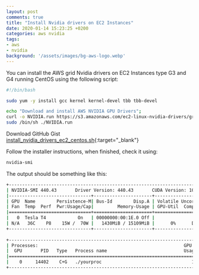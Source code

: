 ```yaml
---
layout: post
comments: true
title: "Install Nvidia drivers on EC2 Instances"
date: 2020-01-14 15:23:25 +0200
categories: aws nvidia
tags:
- aws
- nvidia
background: '/assets/images/bg-aws-logo.webp'
---
```


You can install the AWS grid Nvidia drivers on EC2 Instances type G3 and G4 running CentOS using the following script:

```bash
#!/bin/bash

sudo yum -y install gcc kernel kernel-devel tbb tbb-devel

echo "Download and install AWS NVIDIA GPU Drivers";
curl -o NVIDIA.run https://s3.amazonaws.com/ec2-linux-nvidia-drivers/grid-10.0/NVIDIA-Linux-x86_64-440.43-grid.run
sudo /bin/sh ./NVIDIA.run
```

Download GitHub Gist [install_nvidia_drivers_ec2_centos.sh](https://gist.github.com/carlesloriente/2dc56c44afc4b8604f231d083268033f){:target="_blank"}

Follow the installer instructions, when finished, check it using:

```bash
nvidia-smi
```

The output should be something like this:

```bash
+-----------------------------------------------------------------------------+
| NVIDIA-SMI 440.43       Driver Version: 440.43       CUDA Version: 10.2     |
|-------------------------------+----------------------+----------------------+
| GPU  Name        Persistence-M| Bus-Id        Disp.A | Volatile Uncorr. ECC |
| Fan  Temp  Perf  Pwr:Usage/Cap|         Memory-Usage | GPU-Util  Compute M. |
|===============================+======================+======================|
|   0  Tesla T4            On   | 00000000:00:1E.0 Off |                    0 |
| N/A   36C    P8    15W /  70W |   1430MiB / 15109MiB |      0%      Default |
+-------------------------------+----------------------+----------------------+
                                                                               
+-----------------------------------------------------------------------------+
| Processes:                                                       GPU Memory |
|  GPU       PID   Type   Process name                             Usage      |
|=============================================================================|
|    0     14402    C+G   ./yourproc                                  1425MiB |
+-----------------------------------------------------------------------------+
